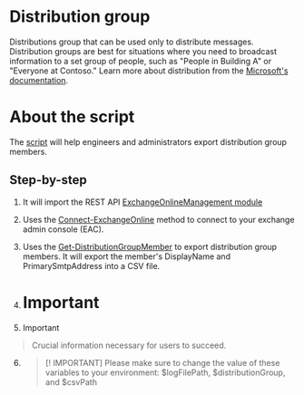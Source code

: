 # Distribution group
Distributions group that can be used only to distribute messages. Distribution groups are best for situations where you need to broadcast information to a set group of people, such as "People in Building A" or "Everyone at Contoso." Learn more about distribution from the [Microsoft's documentation](https://learn.microsoft.com/en-us/microsoft-365/admin/create-groups/compare-groups?view=o365-worldwide#distribution-groups).

# About the script
The [script](export-members-from-distroList.ps1) will help engineers and administrators export distribution group members.

## Step-by-step
1. It will import the REST API [ExchangeOnlineManagement module](https://learn.microsoft.com/en-us/powershell/exchange/exchange-online-powershell-v2?view=exchange-ps#rest-api-connections-in-the-exo-v3-module)
2. Uses the [Connect-ExchangeOnline](https://learn.microsoft.com/en-us/powershell/module/exchange/connect-exchangeonline?view=exchange-ps) method to connect to your exchange admin console (EAC).
3. Uses the [Get-DistributionGroupMember](https://learn.microsoft.com/en-us/powershell/module/exchange/get-distributiongroupmember?view=exchange-ps) to export distribution group members. It will export the member's DisplayName and PrimarySmtpAddress into a CSV file.

4. # Important
5. > [!IMPORTANT]  
> Crucial information necessary for users to succeed.
6. > [! IMPORTANT]
   > Please make sure to change the value of these variables to your environment: $logFilePath, $distributionGroup, and $csvPath
